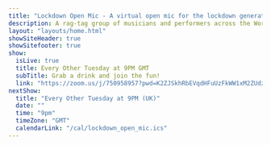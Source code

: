```yaml
---
title: "Lockdown Open Mic - A virtual open mic for the lockdown generation"
description: A rag-tag group of musicians and performers across the World, borne of the Covid-19 pandemic and lockdowns who meet every Tuesday night on the internet to sing songs to eachother.
layout: "layouts/home.html"
showSiteHeader: true
showSitefooter: true
show:
  isLive: true
  title: Every Other Tuesday at 9PM GMT
  subTitle: Grab a drink and join the fun!
  link: "https://zoom.us/j/750958957?pwd=K2ZJSkhRbEVqdHFuUzFkWW1xM2ZUdz09"
nextShow:
  title: "Every Other Tuesday at 9PM (UK)"
  date: ""
  time: "9pm"
  timeZone: "GMT"
  calendarLink: "/cal/lockdown_open_mic.ics"
---
```

